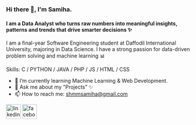 ### Hi there 👋, I'm Samiha.
#### I am a Data Analyst who turns raw numbers into meaningful insights, patterns and trends that drive smarter decisions ✨

I am a final-year Software Engineering student at Daffodil International University, majoring in Data Science. I have a strong passion for data-driven problem solving and machine learning 📊


Skills: C / PYTHON / JAVA  / PHP / JS / HTML / CSS

- 🌱 I’m currently learning Machine Learning & Web Development. 
- 💬 Ask me about my "Projects" ✨ 
- 📫 How to reach me: shmmsamiha@gmail.com 


[<img src='https://cdn.jsdelivr.net/npm/simple-icons@3.0.1/icons/linkedin.svg' alt='linkedin' height='40'>](https://www.linkedin.com/in/https://www.linkedin.com/in/shamma-samiha-4b029b246//)  [<img src='https://cdn.jsdelivr.net/npm/simple-icons@3.0.1/icons/facebook.svg' alt='facebook' height='40'>](https://www.facebook.com/https://www.facebook.com/shamma.samiha.2024/)  

